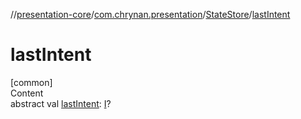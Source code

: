 //[presentation-core](../../../index.md)/[com.chrynan.presentation](../index.md)/[StateStore](index.md)/[lastIntent](last-intent.md)



# lastIntent  
[common]  
Content  
abstract val [lastIntent](last-intent.md): [I](index.md)?  



